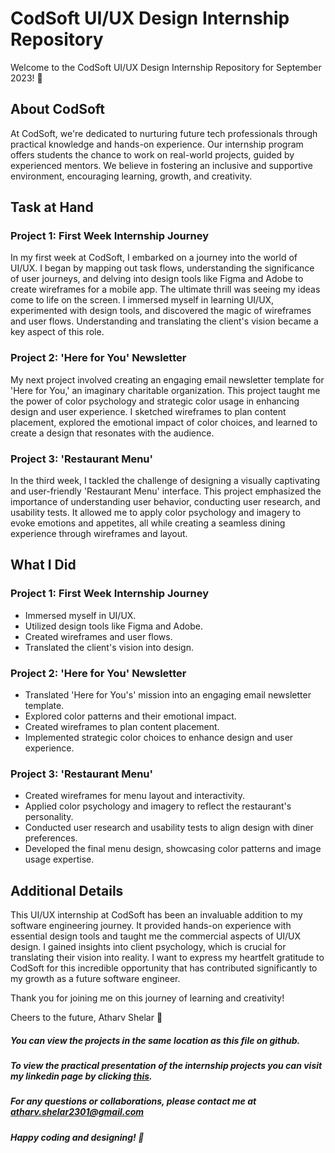 # CodSoft UI/UX Design Internship Repository

Welcome to the CodSoft UI/UX Design Internship Repository for September 2023! 🚀

## About CodSoft
At CodSoft, we're dedicated to nurturing future tech professionals through practical knowledge and hands-on experience. Our internship program offers students the chance to work on real-world projects, guided by experienced mentors. We believe in fostering an inclusive and supportive environment, encouraging learning, growth, and creativity.

## Task at Hand
### Project 1: First Week Internship Journey
In my first week at CodSoft, I embarked on a journey into the world of UI/UX. I began by mapping out task flows, understanding the significance of user journeys, and delving into design tools like Figma and Adobe to create wireframes for a mobile app. The ultimate thrill was seeing my ideas come to life on the screen. I immersed myself in learning UI/UX, experimented with design tools, and discovered the magic of wireframes and user flows. Understanding and translating the client's vision became a key aspect of this role.

### Project 2: 'Here for You' Newsletter
My next project involved creating an engaging email newsletter template for 'Here for You,' an imaginary charitable organization. This project taught me the power of color psychology and strategic color usage in enhancing design and user experience. I sketched wireframes to plan content placement, explored the emotional impact of color choices, and learned to create a design that resonates with the audience.

### Project 3: 'Restaurant Menu'
In the third week, I tackled the challenge of designing a visually captivating and user-friendly 'Restaurant Menu' interface. This project emphasized the importance of understanding user behavior, conducting user research, and usability tests. It allowed me to apply color psychology and imagery to evoke emotions and appetites, all while creating a seamless dining experience through wireframes and layout.

## What I Did
### Project 1: First Week Internship Journey
- Immersed myself in UI/UX.
- Utilized design tools like Figma and Adobe.
- Created wireframes and user flows.
- Translated the client's vision into design.

### Project 2: 'Here for You' Newsletter
- Translated 'Here for You's' mission into an engaging email newsletter template.
- Explored color patterns and their emotional impact.
- Created wireframes to plan content placement.
- Implemented strategic color choices to enhance design and user experience.

### Project 3: 'Restaurant Menu'
- Created wireframes for menu layout and interactivity.
- Applied color psychology and imagery to reflect the restaurant's personality.
- Conducted user research and usability tests to align design with diner preferences.
- Developed the final menu design, showcasing color patterns and image usage expertise.

## Additional Details
This UI/UX internship at CodSoft has been an invaluable addition to my software engineering journey. It provided hands-on experience with essential design tools and taught me the commercial aspects of UI/UX design. I gained insights into client psychology, which is crucial for translating their vision into reality. I want to express my heartfelt gratitude to CodSoft for this incredible opportunity that has contributed significantly to my growth as a future software engineer.

Thank you for joining me on this journey of learning and creativity!

Cheers to the future,
Atharv Shelar 🚀

##### You can view the projects in the same location as this file on github.

##### To view the practical presentation of the internship projects you can visit my linkedin page by clicking [this](https://www.linkedin.com/in/atharv-santosh-shelar/).

##### For any questions or collaborations, please contact me at atharv.shelar2301@gmail.com

##### Happy coding and designing! 🌟
